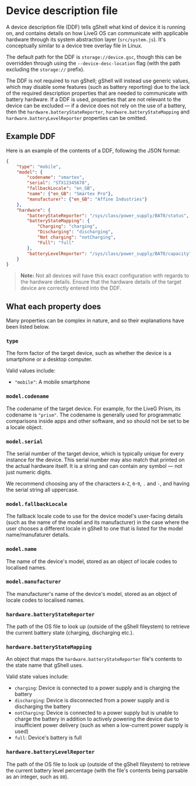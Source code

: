 # Device description file
A device description file (DDF) tells gShell what kind of device it is running on, and contains details on how LiveG OS can communicate with applicable hardware through its system abstraction layer (`src/system.js`). It's conceptually similar to a device tree overlay file in Linux.

The default path for the DDF is `storage://device.gsc`, though this can be overridden through using the `--device-desc-location` flag (with the path excluding the `storage://` prefix).

The DDF is not required to run gShell; gShell will instead use generic values, which may disable some features (such as battery reporting) due to the lack of the required description properties that are needed to communicate with battery hardware. If a DDF is used, properties that are not relevant to the device can be excluded — if a device does not rely on the use of a battery, then the `hardware.batteryStateReporter`, `hardware.batteryStateMapping` and `hardware.batteryLevelReporter` properties can be omitted.

## Example DDF
Here is an example of the contents of a DDF, following the JSON format:

```json
{
    "type": "mobile",
    "model": {
        "codename": "smartex",
        "serial": "STX12345678",
        "fallbackLocale": "en_GB",
        "name": {"en_GB": "Smartex Pro"},
        "manufacturer": {"en_GB": "Affine Industries"}
    },
    "hardware": {
        "batteryStateReporter": "/sys/class/power_supply/BAT0/status",
        "batteryStateMapping": {
            "Charging": "charging",
            "Discharging": "discharging",
            "Not charging": "notCharging",
            "Full": "full"
        },
        "batteryLevelReporter": "/sys/class/power_supply/BAT0/capacity"
    }
}
```

> **Note:** Not all devices will have this exact configuration with regards to the hardware details. Ensure that the hardware details of the target device are correctly entered into the DDF.

## What each property does
Many properties can be complex in nature, and so their explanations have been listed below.

### `type`
The form factor of the target device, such as whether the device is a smartphone or a desktop computer.

Valid values include:

* `"mobile"`: A mobile smartphone

### `model.codename`
The codename of the target device. For example, for the LiveG Prism, its codename is `"prism"`. The codename is generally used for programmatic comparisons inside apps and other software, and so should not be set to be a locale object.

### `model.serial`
The serial number of the target device, which is typically unique for every instance for the device. This serial number may also match that printed on the actual hardware itself. It is a string and can contain any symbol — not just numeric digits.

We recommend choosing any of the characters `A`-`Z`, `0`-`9`, `.` and `-`, and having the serial string all uppercase.

### `model.fallbackLocale`
The fallback locale code to use for the device model's user-facing details (such as the name of the model and its manufacturer) in the case where the user chooses a different locale in gShell to one that is listed for the model name/manufaturer details.

### `model.name`
The name of the device's model, stored as an object of locale codes to localised names.

### `model.manufacturer`
The manufacturer's name of the device's model, stored as an object of locale codes to localised names.

### `hardware.batteryStateReporter`
The path of the OS file to look up (outside of the gShell fileystem) to retrieve the current battery state (charging, discharging etc.).

### `hardware.batteryStateMapping`
An object that maps the `hardware.batteryStateReporter` file's contents to the state name that gShell uses.

Valid state values include:

* `charging`: Device is connected to a power supply and is charging the battery
* `discharging`: Device is disconnected from a power supply and is discharging the battery
* `notCharging`: Device is connected to a power supply but is unable to charge the battery in addition to actively powering the device due to insufficient power delivery (such as when a low-current power supply is used)
* `full`: Device's battery is full

### `hardware.batteryLevelReporter`
The path of the OS file to look up (outside of the gShell fileystem) to retrieve the current battery level percentage (with the file's contents being parsable as an integer, such as `80`).